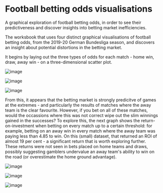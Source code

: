 # Football betting odds visualisations
A graphical exploration of football betting odds, in order to see their predictiveness and discover insights into betting market inefficiencies.

The worksbook that uses four distinct graphical visualisations of football betting odds, from the 2019-20 German Bundesliga season, and discovers an insight about potential distortions in the betting market.

It begins by laying out the three types of odds for each match - home win, draw, away win - on a three-dimensional scatter plot.

![image](https://user-images.githubusercontent.com/69304112/209521180-ddf5d66f-09be-49be-8ad0-9c8765bceb76.png)

![image](https://user-images.githubusercontent.com/69304112/209736296-fd1faa75-9eac-4550-9812-af87f5a5b364.png)

![image](https://user-images.githubusercontent.com/69304112/209736585-d98e5494-ca33-4422-bfcc-6124d858f66c.png)

From this, it appears that the betting market is strongly predicitve of games at the extremes - and particularly the results of matches where the away team is the clear favourite. However, if you bet on all of these matches, would the occassions where this was not correct wipe out the slim winnings gained in the successes? To explore this, the next graph shows the return-on-investment when betting on every match up to a certain threshold: for example, betting on an away win in every match where the away team was paying less than 4.85 to win. On this (small) dataset, that returned an ROI of almost 19 per cent - a significant return that is worth exploring further. These returns were not seen in bets placed on home teams and draws, possibly suggesting gamblers undervalue an away team's ability to win on the road (or overestimate the home ground advantage).

![image](https://user-images.githubusercontent.com/69304112/209734998-3c401769-8578-47f6-950f-d22b141ff7d6.png)

![image](https://user-images.githubusercontent.com/69304112/209521311-0cd334ae-4e17-41c1-b520-f7c1def19053.png)

![image](https://user-images.githubusercontent.com/69304112/209672937-9d611bbe-25ee-45ee-9ae9-17c60d13f95d.png)
